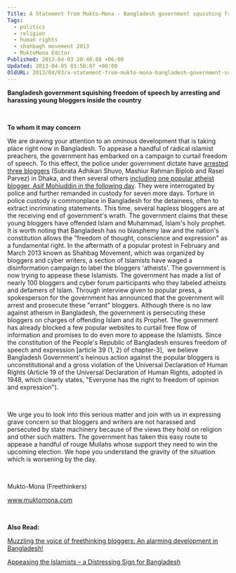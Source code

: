 ```yaml
---
Title: A Statement from Mukto-Mona - Bangladesh government squishing freedom of speech by arresting and harassing young bloggers inside the country
Tags:
  - politics
  - religion
  - human rights
  - shahbagh movement 2013
  - MuktoMona Editor
Published: 2013-04-03 20:40:08 +06:00
Updated: 2013-04-05 03:56:07 +06:00
OldURL: 2013/04/03/a-statement-from-mukto-mona-bangladesh-government-squishing-freedom-of-speech-by-arresting-and-harassing-young-bloggers-inside-the-country/
---
```


<strong>Bangladesh government squishing freedom of speech by arresting and harassing young bloggers inside the country</strong>

&nbsp;

<strong>To whom it may concern</strong>

We are drawing your attention to an ominous development that is taking place right now in Bangladesh. To appease a handful of radical islamist preachers, the government has embarked on a campaign to curtail freedom of speech. To this effect, the police under government dictate have <a href="https://bdnews24.com/bangladesh/2013/04/02/3-bloggers-arrested">arrested three bloggers</a> (Subrata Adhikari Shuvo, Mashiur Rahman Biplob and Rasel Parvez) in Dhaka, and then several others <a href="https://www.thedailystar.net/beta2/news/blogger-asif-mohiuddin-held/">including one popular atheist blogger, Asif Mohiuddin in the following day</a>. They were interrogated by police and further remanded in custody for seven more days. Torture in police custody is commonplace in Bangladesh for the detainees, often to extract incriminating statements. This time, several hapless bloggers are at the receiving end of government's wrath. The government claims that these young bloggers have offended Islam and Muhammad, Islam's holy prophet. It is worth noting that Bangladesh has no blasphemy law and the nation's constitution allows the "freedom of thought, conscience and expression" as a fundamental right. In the aftermath of a popular protest in February and March 2013 known as Shahbag Movement, which was organized by bloggers and cyber writers, a section of Islamists have waged a disinformation campaign to label the bloggers 'atheists'. The government is now trying to appease these Islamists. The government has made a list of nearly 100 bloggers and cyber forum participants who they labeled atheists and defamers of Islam. Through interview given to popular press, a spokesperson for the government has announced that the government will arrest and prosecute these "errant" bloggers. Although there is no law against atheism in Bangladesh, the government is persecuting these bloggers on charges of offending Islam and its Prophet. The government has already blocked a few popular websites to curtail free flow of information and promises to do even more to appease the Islamists. Since the constitution of the People's Republic of Bangladesh ensures freedom of speech and expression [article 39 (1, 2) of chapter-3],  we believe Bangladesh Government's heinous action against the popular bloggers is unconstitutional and a gross violation of the Universal Declaration of Human Rights (Article 19 of the Universal Declaration of Human Rights, adopted in 1948, which clearly states, "Everyone has the right to freedom of opinion and expression").

&nbsp;

We urge you to look into this serious matter and join with us in expressing grave concern so that bloggers and writers are not harassed and persecuted by state machinery because of the views they hold on religion and other such matters. The government has taken this easy route to appease a handful of rouge Mullahs whose support they need to win the upcoming election. We hope you understand the gravity of the situation which is worsening by the day.

&nbsp;

Mukto-Mona (Freethinkers)

<a href="https://muktomona.com">www.muktomona.com</a>

&nbsp;

<strong>Also Read:</strong>

<a title="Muzzling the voice of freethinking bloggers: An alarming development in Bangladesh!" href="https://enblog.muktomona.com/?p=1861">Muzzling the voice of freethinking bloggers: An alarming development in Bangladesh!</a>

<a title="Appeasing the Islamists – a Distressing Sign for Bangladesh" href="https://enblog.muktomona.com/?p=1878">Appeasing the Islamists – a Distressing Sign for Bangladesh</a>

&nbsp;
